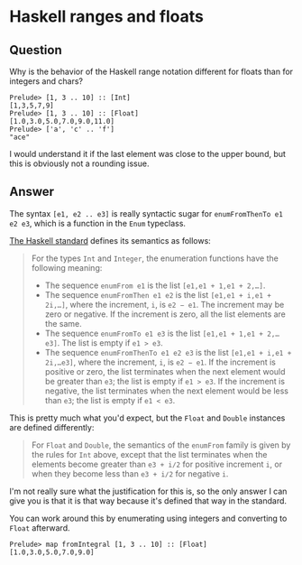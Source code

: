 
# Haskell ranges and floats

## Question
      
Why is the behavior of the Haskell range notation different for floats than for integers and chars?

    Prelude> [1, 3 .. 10] :: [Int]
    [1,3,5,7,9] 
    Prelude> [1, 3 .. 10] :: [Float]
    [1.0,3.0,5.0,7.0,9.0,11.0]
    Prelude> ['a', 'c' .. 'f']
    "ace"
    

I would understand it if the last element was close to the upper bound, but this is obviously not a rounding issue.
## Answer
      
The syntax `[e1, e2 .. e3]` is really syntactic sugar for `enumFromThenTo e1 e2 e3`, which is a function in the `Enum` typeclass.

[The Haskell standard](http://www.haskell.org/onlinereport/haskell2010/haskellch6.html#x13-1310006.3.4) defines its semantics as follows:

> For the types `Int` and `Integer`, the enumeration functions have the following meaning:
> 
> *   The sequence `enumFrom e1` is the list `[e1,e1 + 1,e1 + 2,…]`.
> *   The sequence `enumFromThen e1 e2` is the list `[e1,e1 + i,e1 + 2i,…]`, where the increment, `i`, is `e2 − e1`. The increment may be zero or negative. If the increment is zero, all the list elements are the same.
> *   The sequence `enumFromTo e1 e3` is the list `[e1,e1 + 1,e1 + 2,…e3]`. The list is empty if `e1 > e3`.
> *   The sequence `enumFromThenTo e1 e2 e3` is the list `[e1,e1 + i,e1 + 2i,…e3]`, where the increment, `i`, is `e2 − e1`. If the increment is positive or zero, the list terminates when the next element would be greater than `e3`; the list is empty if `e1 > e3`. If the increment is negative, the list terminates when the next element would be less than `e3`; the list is empty if `e1 < e3`.

This is pretty much what you'd expect, but the `Float` and `Double` instances are defined differently:

> For `Float` and `Double`, the semantics of the `enumFrom` family is given by the rules for `Int` above, except that the list terminates when the elements become greater than `e3 + i∕2` for positive increment `i`, or when they become less than `e3 + i∕2` for negative `i`.

I'm not really sure what the justification for this is, so the only answer I can give you is that it is that way because it's defined that way in the standard.

You can work around this by enumerating using integers and converting to `Float` afterward.

    Prelude> map fromIntegral [1, 3 .. 10] :: [Float]
    [1.0,3.0,5.0,7.0,9.0]
    